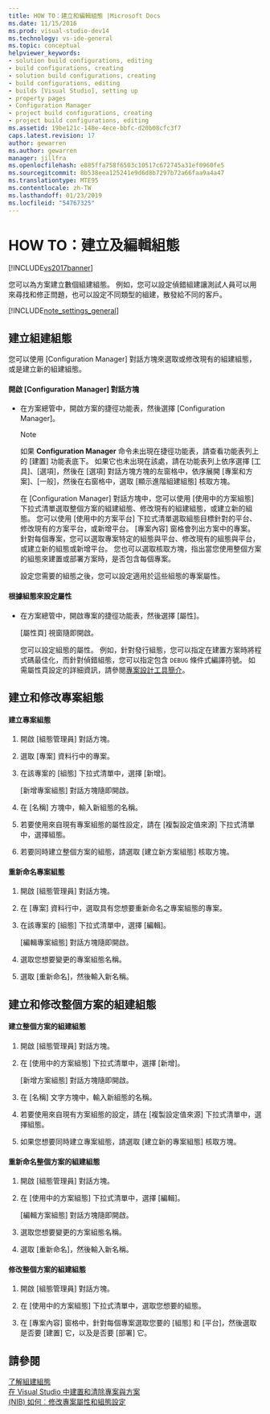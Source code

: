 ```yaml
---
title: HOW TO：建立和編輯組態 |Microsoft Docs
ms.date: 11/15/2016
ms.prod: visual-studio-dev14
ms.technology: vs-ide-general
ms.topic: conceptual
helpviewer_keywords:
- solution build configurations, editing
- build configurations, creating
- solution build configurations, creating
- build configurations, editing
- builds [Visual Studio], setting up
- property pages
- Configuration Manager
- project build configurations, creating
- project build configurations, editing
ms.assetid: 19be121c-148e-4ece-bbfc-d20b08cfc3f7
caps.latest.revision: 17
author: gewarren
ms.author: gewarren
manager: jillfra
ms.openlocfilehash: e885ffa758f6503c10517c672745a31ef0960fe5
ms.sourcegitcommit: 8b538eea125241e9d6d8b7297b72a66faa9a4a47
ms.translationtype: MTE95
ms.contentlocale: zh-TW
ms.lasthandoff: 01/23/2019
ms.locfileid: "54767325"
---
```

# <a name="how-to-create-and-edit-configurations"></a>HOW TO：建立及編輯組態
[!INCLUDE[vs2017banner](../includes/vs2017banner.md)]

您可以為方案建立數個組建組態。 例如，您可以設定偵錯組建讓測試人員可以用來尋找和修正問題，也可以設定不同類型的組建，散發給不同的客戶。  
  
 [!INCLUDE[note_settings_general](../includes/note-settings-general-md.md)]  
  
## <a name="creating-build-configurations"></a>建立組建組態  
 您可以使用 [Configuration Manager] 對話方塊來選取或修改現有的組建組態，或是建立新的組建組態。  
  
#### <a name="to-open-the-configuration-manager-dialog-box"></a>開啟 [Configuration Manager] 對話方塊  
  
- 在方案總管中，開啟方案的捷徑功能表，然後選擇 [Configuration Manager]。  
  
  > [!NOTE]
  >  如果 **Configuration Manager** 命令未出現在捷徑功能表，請查看功能表列上的 [建置] 功能表底下。 如果它也未出現在該處，請在功能表列上依序選擇 [工具]、[選項]，然後在 [選項] 對話方塊方塊的左窗格中，依序展開 [專案和方案]、[一般]，然後在右窗格中，選取 [顯示進階組建組態] 核取方塊。  
  
   在 [Configuration Manager] 對話方塊中，您可以使用 [使用中的方案組態] 下拉式清單選取整個方案的組建組態、修改現有的組建組態，或建立新的組態。 您可以使用 [使用中的方案平台] 下拉式清單選取組態目標針對的平台、修改現有的方案平台，或新增平台。 [專案內容] 窗格會列出方案中的專案。 針對每個專案，您可以選取專案特定的組態與平台、修改現有的組態與平台，或建立新的組態或新增平台。 您也可以選取核取方塊，指出當您使用整個方案的組態來建置或部署方案時，是否包含每個專案。  
  
  設定您需要的組態之後，您可以設定適用於這些組態的專案屬性。  
  
#### <a name="to-set-properties-based-on-configurations"></a>根據組態來設定屬性  
  
-   在方案總管中，開啟專案的捷徑功能表，然後選擇 [屬性]。  
  
     [屬性頁] 視窗隨即開啟。  
  
     您可以設定組態的屬性。 例如，針對發行組態，您可以指定在建置方案時將程式碼最佳化，而針對偵錯組態，您可以指定包含 `DEBUG` 條件式編譯符號。 如需屬性頁設定的詳細資訊，請參閱[專案設計工具簡介](http://msdn.microsoft.com/898dd854-c98d-430c-ba1b-a913ce3c73d7)。  
  
## <a name="creating-and-modifying-project-configurations"></a>建立和修改專案組態  
  
#### <a name="to-create-a-project-configuration"></a>建立專案組態  
  
1.  開啟 [組態管理員] 對話方塊。  
  
2.  選取 [專案] 資料行中的專案。  
  
3.  在該專案的 [組態] 下拉式清單中，選擇 [新增]。  
  
     [新增專案組態] 對話方塊隨即開啟。  
  
4.  在 [名稱] 方塊中，輸入新組態的名稱。  
  
5.  若要使用來自現有專案組態的屬性設定，請在 [複製設定值來源] 下拉式清單中，選擇組態。  
  
6.  若要同時建立整個方案的組態，請選取 [建立新方案組態] 核取方塊。  
  
#### <a name="to-rename-a-project-configuration"></a>重新命名專案組態  
  
1.  開啟 [組態管理員] 對話方塊。  
  
2.  在 [專案] 資料行中，選取具有您想要重新命名之專案組態的專案。  
  
3.  在該專案的 [組態] 下拉式清單中，選擇 [編輯]。  
  
     [編輯專案組態] 對話方塊隨即開啟。  
  
4.  選取您想要變更的專案組態名稱。  
  
5.  選取 [重新命名]，然後輸入新名稱。  
  
## <a name="creating-and-modifying-solution-wide-build-configurations"></a>建立和修改整個方案的組建組態  
  
#### <a name="to-create-a-solution-wide-build-configuration"></a>建立整個方案的組建組態  
  
1.  開啟 [組態管理員] 對話方塊。  
  
2.  在 [使用中的方案組態] 下拉式清單中，選擇 [新增]。  
  
     [新增方案組態] 對話方塊隨即開啟。  
  
3.  在 [名稱] 文字方塊中，輸入新組態的名稱。  
  
4.  若要使用來自現有方案組態的設定，請在 [複製設定值來源] 下拉式清單中，選擇組態。  
  
5.  如果您想要同時建立專案組態，請選取 [建立新的專案組態] 核取方塊。  
  
#### <a name="to-rename-a-solution-wide-build-configuration"></a>重新命名整個方案的組建組態  
  
1.  開啟 [組態管理員] 對話方塊。  
  
2.  在 [使用中的方案組態] 下拉式清單中，選擇 [編輯]。  
  
     [編輯方案組態] 對話方塊隨即開啟。  
  
3.  選取您想要變更的方案組態名稱。  
  
4.  選取 [重新命名]，然後輸入新名稱。  
  
#### <a name="to-modify-a-solution-wide-build-configuration"></a>修改整個方案的組建組態  
  
1.  開啟 [組態管理員] 對話方塊。  
  
2.  在 [使用中的方案組態] 下拉式清單中，選取您想要的組態。  
  
3.  在 [專案內容] 窗格中，針對每個專案選取您要的 [組態] 和 [平台]，然後選取是否要 [建置] 它，以及是否要 [部署] 它。  
  
## <a name="see-also"></a>請參閱  
 [了解組建組態](../ide/understanding-build-configurations.md)   
 [在 Visual Studio 中建置和清除專案與方案](../ide/building-and-cleaning-projects-and-solutions-in-visual-studio.md)   
 [(NIB) 如何︰修改專案屬性和組態設定](http://msdn.microsoft.com/e7184bc5-2f2b-4b4f-aa9a-3ecfcbc48b67)
